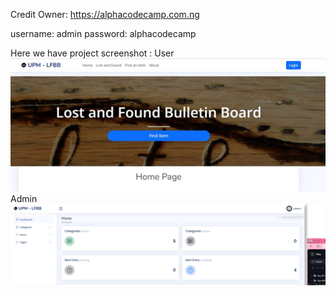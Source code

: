 Credit Owner: https://alphacodecamp.com.ng 

username: admin
password: alphacodecamp


Here we have project screenshot :
User
![screenshot](screenshot.jpg)
Admin
![screenshot](screenshot1.jpg)